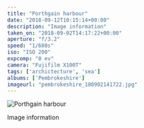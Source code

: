 ```yaml
---
title: "Porthgain harbour"
date: "2018-09-12T10:15:14+00:00"
description: "Image information"
taken_on: "2018-09-02T14:17:22+00:00"
aperture: "f/3.2"
speed: "1/680s"
iso: "ISO 200"
expcomp: "0 ev"
camera: "Fujifilm X100T"
tags: ['archictecture', 'sea']
albums: ['Pembrokeshire']
imageurl: "pembrokeshire_180902141722.jpg"
---
```


![Porthgain harbour](https://wingsopenwide-images.s3.amazonaws.com/xs/pembrokeshire_180902141722.jpg)

Image information
